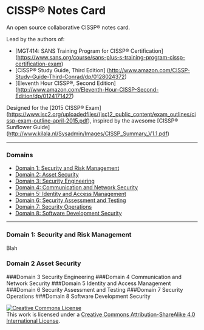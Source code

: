 # CISSP® Notes Card
An open source collaborative CISSP® notes card.

Lead by the authors of:
 - [MGT414: SANS Training Program for CISSP® Certification] (https://www.sans.org/course/sans-plus-s-training-program-cissp-certification-exam)
 - [CISSP® Study Guide, Third Edition] (http://www.amazon.com/CISSP-Study-Guide-Third-Conrad/dp/0128024372)
 - [Eleventh Hour CISSP®, Second Edition] (http://www.amazon.com/Eleventh-Hour-CISSP-Second-Edition/dp/0124171427)

Designed for the [2015 CISSP® Exam] (https://www.isc2.org/uploadedfiles/(isc)2_public_content/exam_outlines/cissp-exam-outline-april-2015.pdf), inspired by the awesome [CISSP® Sunflower Guide] (http://www.kilala.nl/Sysadmin/Images/CISSP_Summary_V1.1.pdf)

---------

### Domains

* [Domain 1: Security and Risk Management](#Domain-1:-Security-and-Risk-Management) 
* [Domain 2: Asset Security](#Domain-2-Asset-Security) 
* [Domain 3: Security Engineering](#Domain-3-Security-Engineering) 
* [Domain 4: Communication and Network Security](#Domain-4-Communication-and-Network-Security) 
* [Domain 5: Identity and Access Management](#Domain-5-Identity-and-Access-Management) 
* [Domain 6: Security Assessment and Testing](#Domain-6-Security-Assessment-and-Testing) 
* [Domain 7: Security Operations](#Domain-7-Security-Operations) 
* [Domain 8: Software Development Security](#Domain-8-Software-Development-Security)

---------
### Domain 1: Security and Risk Management

Blah
### Domain 2 Asset Security 
###Domain 3 Security Engineering 
###Domain 4 Communication and Network Security
###Domain 5 Identity and Access Management
###Domain 6 Security Assessment and Testing
###Domain 7 Security Operations
###Domain 8 Software Development Security

<a rel="license" href="http://creativecommons.org/licenses/by-sa/4.0/"><img alt="Creative Commons License" style="border-width:0" src="https://i.creativecommons.org/l/by-sa/4.0/88x31.png" /></a><br />This work is licensed under a <a rel="license" href="http://creativecommons.org/licenses/by-sa/4.0/">Creative Commons Attribution-ShareAlike 4.0 International License</a>.
